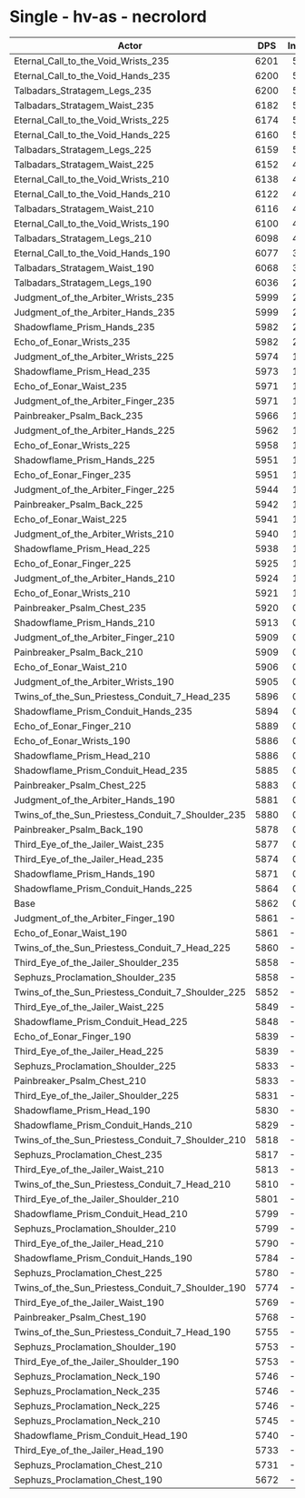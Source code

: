 # Single - hv-as - necrolord
| Actor | DPS | Increase |
|---|:---:|:---:|
|Eternal_Call_to_the_Void_Wrists_235|6201|5.77%|
|Eternal_Call_to_the_Void_Hands_235|6200|5.75%|
|Talbadars_Stratagem_Legs_235|6200|5.75%|
|Talbadars_Stratagem_Waist_235|6182|5.45%|
|Eternal_Call_to_the_Void_Wrists_225|6174|5.31%|
|Eternal_Call_to_the_Void_Hands_225|6160|5.07%|
|Talbadars_Stratagem_Legs_225|6159|5.05%|
|Talbadars_Stratagem_Waist_225|6152|4.93%|
|Eternal_Call_to_the_Void_Wrists_210|6138|4.69%|
|Eternal_Call_to_the_Void_Hands_210|6122|4.44%|
|Talbadars_Stratagem_Waist_210|6116|4.32%|
|Eternal_Call_to_the_Void_Wrists_190|6100|4.05%|
|Talbadars_Stratagem_Legs_210|6098|4.02%|
|Eternal_Call_to_the_Void_Hands_190|6077|3.65%|
|Talbadars_Stratagem_Waist_190|6068|3.51%|
|Talbadars_Stratagem_Legs_190|6036|2.97%|
|Judgment_of_the_Arbiter_Wrists_235|5999|2.33%|
|Judgment_of_the_Arbiter_Hands_235|5999|2.32%|
|Shadowflame_Prism_Hands_235|5982|2.04%|
|Echo_of_Eonar_Wrists_235|5982|2.04%|
|Judgment_of_the_Arbiter_Wrists_225|5974|1.91%|
|Shadowflame_Prism_Head_235|5973|1.89%|
|Echo_of_Eonar_Waist_235|5971|1.85%|
|Judgment_of_the_Arbiter_Finger_235|5971|1.85%|
|Painbreaker_Psalm_Back_235|5966|1.77%|
|Judgment_of_the_Arbiter_Hands_225|5962|1.70%|
|Echo_of_Eonar_Wrists_225|5958|1.63%|
|Shadowflame_Prism_Hands_225|5951|1.51%|
|Echo_of_Eonar_Finger_235|5951|1.51%|
|Judgment_of_the_Arbiter_Finger_225|5944|1.40%|
|Painbreaker_Psalm_Back_225|5942|1.36%|
|Echo_of_Eonar_Waist_225|5941|1.33%|
|Judgment_of_the_Arbiter_Wrists_210|5940|1.32%|
|Shadowflame_Prism_Head_225|5938|1.29%|
|Echo_of_Eonar_Finger_225|5925|1.07%|
|Judgment_of_the_Arbiter_Hands_210|5924|1.05%|
|Echo_of_Eonar_Wrists_210|5921|1.00%|
|Painbreaker_Psalm_Chest_235|5920|0.98%|
|Shadowflame_Prism_Hands_210|5913|0.87%|
|Judgment_of_the_Arbiter_Finger_210|5909|0.80%|
|Painbreaker_Psalm_Back_210|5909|0.80%|
|Echo_of_Eonar_Waist_210|5906|0.75%|
|Judgment_of_the_Arbiter_Wrists_190|5905|0.73%|
|Twins_of_the_Sun_Priestess_Conduit_7_Head_235|5896|0.57%|
|Shadowflame_Prism_Conduit_Hands_235|5894|0.53%|
|Echo_of_Eonar_Finger_210|5889|0.46%|
|Echo_of_Eonar_Wrists_190|5886|0.41%|
|Shadowflame_Prism_Head_210|5886|0.40%|
|Shadowflame_Prism_Conduit_Head_235|5885|0.38%|
|Painbreaker_Psalm_Chest_225|5883|0.35%|
|Judgment_of_the_Arbiter_Hands_190|5881|0.32%|
|Twins_of_the_Sun_Priestess_Conduit_7_Shoulder_235|5880|0.30%|
|Painbreaker_Psalm_Back_190|5878|0.27%|
|Third_Eye_of_the_Jailer_Waist_235|5877|0.24%|
|Third_Eye_of_the_Jailer_Head_235|5874|0.20%|
|Shadowflame_Prism_Hands_190|5871|0.15%|
|Shadowflame_Prism_Conduit_Hands_225|5864|0.02%|
|Base|5862|0.00%|
|Judgment_of_the_Arbiter_Finger_190|5861|-0.03%|
|Echo_of_Eonar_Waist_190|5861|-0.03%|
|Twins_of_the_Sun_Priestess_Conduit_7_Head_225|5860|-0.05%|
|Third_Eye_of_the_Jailer_Shoulder_235|5858|-0.08%|
|Sephuzs_Proclamation_Shoulder_235|5858|-0.08%|
|Twins_of_the_Sun_Priestess_Conduit_7_Shoulder_225|5852|-0.18%|
|Third_Eye_of_the_Jailer_Waist_225|5849|-0.23%|
|Shadowflame_Prism_Conduit_Head_225|5848|-0.24%|
|Echo_of_Eonar_Finger_190|5839|-0.39%|
|Third_Eye_of_the_Jailer_Head_225|5839|-0.40%|
|Sephuzs_Proclamation_Shoulder_225|5833|-0.50%|
|Painbreaker_Psalm_Chest_210|5833|-0.50%|
|Third_Eye_of_the_Jailer_Shoulder_225|5831|-0.53%|
|Shadowflame_Prism_Head_190|5830|-0.56%|
|Shadowflame_Prism_Conduit_Hands_210|5829|-0.57%|
|Twins_of_the_Sun_Priestess_Conduit_7_Shoulder_210|5818|-0.76%|
|Sephuzs_Proclamation_Chest_235|5817|-0.78%|
|Third_Eye_of_the_Jailer_Waist_210|5813|-0.85%|
|Twins_of_the_Sun_Priestess_Conduit_7_Head_210|5810|-0.89%|
|Third_Eye_of_the_Jailer_Shoulder_210|5801|-1.04%|
|Shadowflame_Prism_Conduit_Head_210|5799|-1.08%|
|Sephuzs_Proclamation_Shoulder_210|5799|-1.08%|
|Third_Eye_of_the_Jailer_Head_210|5790|-1.23%|
|Shadowflame_Prism_Conduit_Hands_190|5784|-1.33%|
|Sephuzs_Proclamation_Chest_225|5780|-1.40%|
|Twins_of_the_Sun_Priestess_Conduit_7_Shoulder_190|5774|-1.51%|
|Third_Eye_of_the_Jailer_Waist_190|5769|-1.59%|
|Painbreaker_Psalm_Chest_190|5768|-1.60%|
|Twins_of_the_Sun_Priestess_Conduit_7_Head_190|5755|-1.82%|
|Sephuzs_Proclamation_Shoulder_190|5753|-1.86%|
|Third_Eye_of_the_Jailer_Shoulder_190|5753|-1.87%|
|Sephuzs_Proclamation_Neck_190|5746|-1.98%|
|Sephuzs_Proclamation_Neck_235|5746|-1.99%|
|Sephuzs_Proclamation_Neck_225|5746|-1.99%|
|Sephuzs_Proclamation_Neck_210|5745|-2.01%|
|Shadowflame_Prism_Conduit_Head_190|5740|-2.08%|
|Third_Eye_of_the_Jailer_Head_190|5733|-2.22%|
|Sephuzs_Proclamation_Chest_210|5731|-2.24%|
|Sephuzs_Proclamation_Chest_190|5672|-3.25%|
